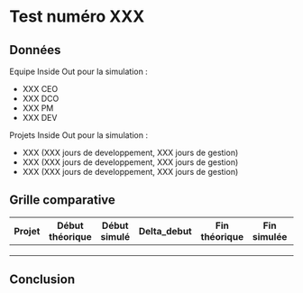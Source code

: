 # Test numéro XXX

## Données

Equipe Inside Out pour la simulation :
* XXX CEO
* XXX DCO
* XXX PM
* XXX DEV

Projets Inside Out pour la simulation :
* XXX (XXX jours de developpement, XXX jours de gestion)
* XXX (XXX jours de developpement, XXX jours de gestion)
* XXX (XXX jours de developpement, XXX jours de gestion)

## Grille comparative

| Projet | Début théorique | Début simulé | Delta_debut | Fin théorique | Fin simulée | Delta_fin | Delta |
|---|---|---|---|---|---|---|---|
|||||||||
|||||||||
|||||||||


## Conclusion
